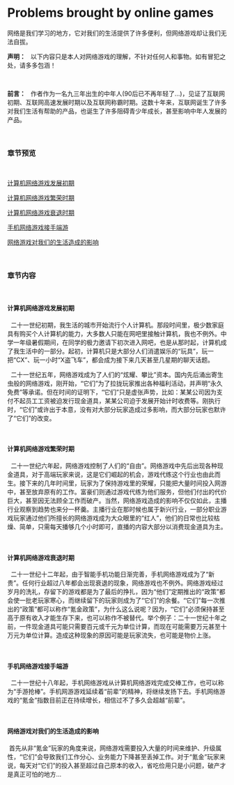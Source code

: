# Problems brought by online games
网络是我们学习的地方，它对我们的生活提供了许多便利，但网络游戏却让我们无法自拔。

**声明：**
  &nbsp; 以下内容只是本人对网络游戏的理解，不针对任何人和事物。如有冒犯之处，请多多包涵！
  
<br>

**前言：** 
  &nbsp; 作者作为一名九三年出生的中年人(90后已不再年轻了...)，见证了互联网初期、互联网高速发展时期以及互联网称霸时期。这数十年来，互联网诞生了许多对我们生活有帮助的产品，也诞生了许多阻碍青少年成长，甚至影响中年人发展的产品。

<br>

### 章节预览
<br>

[计算机网络游戏发展初期](#计算机网络游戏发展初期)

[计算机网络游戏繁荣时期](#计算机网络游戏繁荣时期)

[计算机网络游戏衰退时期](#计算机网络游戏衰退时期)

[手机网络游戏接手端游](#手机网络游戏接手端游)

[网络游戏对我们的生活造成的影响](#网络游戏对我们的生活造成的影响)

<br>

### 章节内容
<br>

<p id="计算机网络游戏发展初期"></p>

#### 计算机网络游戏发展初期
  &nbsp; 二十一世纪初期，我生活的城市开始流行个人计算机。那段时间里，极少数家庭具有购买个人计算机的能力，大多数人只能在网吧里接触计算机，我也不例外。中学一年级暑假期间，在同学的极力邀请下初次进入网吧，也是从那时起，计算机成了我生活中的一部分。起初，计算机只是大部分人们消遣娱乐的“玩具”，玩一把“CX”、玩一小时“X盗飞车”，都会成为接下来几天甚至几星期的聊天话题。
  
  &nbsp; 二十一世纪五年，网络游戏成为了人们的“炫耀、攀比”资本。国内先后涌出寄生虫般的网络游戏，刚开始，“它们”为了拉拢玩家推出各种福利活动，并声明“永久免费”等承诺。但在时间的证明下，“它们”只是虚张声势，比如：某某公司因为支付不起员工工资被迫发行现金道具，某某公司迫于发展开始计时收费等。刚执行时，“它们”或许出于本意，没有对大部分玩家造成过多影响，而大部分玩家也默许了“它们”的改变。

<br>

<p id="计算机网络游戏繁荣时期"></p>

#### 计算机网络游戏繁荣时期
  &nbsp; 二十一世纪六年起，网络游戏控制了人们的“自由”。网络游戏中先后出现各种现金道具，对于高端玩家来说，这是它们崛起的机会，游戏代练这个行业也由此而生。接下来的几年时间里，玩家为了保持游戏里的荣耀，只能把大量时间投入网游中，甚至放弃原有的工作。富豪们则通过游戏代练为他们服务，但他们付出的代价巨大，甚至因无法顾全工作而破产。当然，网络游戏造成的影响不仅仅如此，主播行业观察到趋势也来分一杯羹。主播行业在那时候也属于新兴行业，一部分职业游戏玩家通过他们所擅长的网络游戏成为大众眼里的“红人”，他们的日常也比较枯燥、简单，只需每天播够几个小时即可，直播的内容大部分以消费现金道具为主。
  
  <br>
  
 <p id="计算机网络游戏衰退时期"></p>
 
#### 计算机网络游戏衰退时期
  &nbsp; 二十一世纪十二年起，由于智能手机功能日渐完善，手机网络游戏成为了“新贵”。任何行业超过八年都会出现衰退的现象，网络游戏也不例外。网络游戏经过岁月的洗礼，存留下的游戏都是为了最后的挣扎，因为“他们”定期推出的“政策”都会使一批老玩家寒心，而继续留下的玩家则成为了“它们”的余餐。“它们”每一次推出的“政策”都可以称作“氪金政策”，为什么这么说呢？因为，“它们”必须保持甚至高于原有收入才能生存下来，也可以称作不被替代。举个例子：二十一世纪十年之前，一件现金道具可能只需要百元或千元为单位计算，而现在可能需要万元甚至十万元为单位计算。造成这种现象的原因可能是玩家流失，也可能是物价上涨。

<br>

 <p id="手机网络游戏接手端游"></p>
 
#### 手机网络游戏接手端游
  &nbsp; 二十一世纪十八年起，手机网络游戏从计算机网络游戏完成交棒工作，也可以称为“手游抢棒”。手机网游游戏延续着“前辈”的精神，将继续发扬下去。手机网络游戏的“氪金”指数目前正在持续增长，相信过不了多久会超越“前辈”。

<br>

 <p id="网络游戏对我们的生活造成的影响"></p>
 
####  网络游戏对我们的生活造成的影响
  &nbsp;首先从非“氪金”玩家的角度来说，网络游戏需要投入大量的时间来维护、升级属性，“它们”会导致我们工作分心、业务能力下降甚至丢掉工作。对于“氪金”玩家来说，每天对“它们”的投入甚至超过自己原本的收入，省吃俭用只是小问题，破产才是真正可怕的地方...

